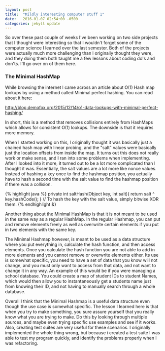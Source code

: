 ```yaml
---
layout: post
title:  "Mildly interesting computer stuff 1"
date:   2016-01-07 02:54:00 -0500
categories: jekyll update
---
```


So over these past couple of weeks I've been working on two
side projects that I thought were interesting so that I wouldn't
forget some of the computer science I learned over the last semester.
Both of the projects were actually much more challenging than I 
originally thought they were, and they doing them both taught me
a few lessons about coding do's and don'ts. I'll go over on of
them here.

<h3>The Minimal HashMap</h3>

While browsing the internet I came across an article about O(1) Hash map lookups by using a method called Minimal perfect hashing. You can read about it here:

http://blog.demofox.org/2015/12/14/o1-data-lookups-with-minimal-perfect-hashing/

In short, this is a method that removes collisions entirely from HashMaps which allows for consistent O(1) lookups. The downside is that it requires more memory. 

When I started working on this, I originally thought it was basically
just a chained hash map with linear probing, and the "salt" values were basically
just the location offsets from inside the map. It turns out this does not
really work or make sense, and I ran into some problems when implementing.
After I looked into it more, it turned out to be a lot more complicated than I
thought it was. Essentially, the salt values are a lot more like nonce values.
Instead of hashing a key once to find the hashmap position, you actually have to hash
a second time with the salt value to find the hashmap position if there was a collision.

{% highlight java %}
private int saltHash(Object key, int salt){
    	return salt ^ key.hashCode();
    }
// To hash the key with the salt value, simply bitwise XOR them.
{% endhighlight &}

Another thing about the Minimal HashMap is that it is not meant to be used
in the same way as a regular HashMap. In the regular Hashmap, you can put and
remove elements freely as well as overwrite certain elements if you put in two elements
with the same key.

The Minimal Hashmap however, is meant to be used as a data structure where you
put everything in, calculate the hash function, and then access elements. Once you
calculate the hash function you are not able to add in more elements and you cannot
remove or overwrite elements either. Its use is somewhat specific, you need to have
a set of data that you know will not change, and you must only want to access from that
data, and not want to change it in any way. An example of this would be if you were
managing a school database. You could create a map of student IDs to student Names, which
would then allow you to instantaneously get a students name just from knowing their ID, and
not having to manually search through a whole database.

Overall I think that the Minimal Hashmap is a useful data structure even though the
use case is somewhat specific. The lesson I learned here is that when you try to make
something, you sure assure yourself that you really know what you are trying to make. Do this
by looking through multiple sources, and maybe even trying specific use examples and see if it
works. Also, creating test suites are very useful for these scenarios. I originally implemented
the whole thing wrong, but because i created a test suite I was able to test my program
quickly, and identify the problems properly when I was refactoring.


